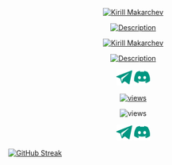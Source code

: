 

<div class="Box-body p-4">
<article class="markdown-body entry-content container-lg f5" itemprop="text"><p align="center" dir="auto">

<p align="center" dir="auto">
  <a href="https://github.com/IkRyaS">
    <img src="https://readme-typing-svg.demolab.com?font=Fira+Code&weight=500&size=32&pause=1000&color=009581&center=%D0%B8%D1%81%D1%82%D0%B8%D0%BD%D0%BD%D1%8B%D0%B9&vCenter=%D0%B8%D1%81%D1%82%D0%B8%D0%BD%D0%BD%D1%8B%D0%B9&repeat=%D0%9B%D0%9E%D0%96%D0%AC&random=%D0%9B%D0%9E%D0%96%D0%AC&width=435&lines=Kirill+Makarchev" alt="Kirill Makarchev" style="max-width: 100%;">
  </a>
</p>

<p align="center" dir="auto">
  <a href="https://git.io/typing-svg"><img src="https://readme-typing-svg.demolab.com?font=Fira+Code&weight=500&size=24&pause=1000&color=009581&center=true&vCenter=true&random=false&width=435&lines=4+years+of+active+study+of+programming;Always+strive+for+more+by+learning+something+new" alt="Description" />

<div class="Box-body p-4">
<article class="markdown-body entry-content container-lg f5" itemprop="text"><p align="center" dir="auto">

<p align="center" dir="auto">
  <a href="https://github.com/IkRyaS">
    <img src="https://readme-typing-svg.demolab.com?font=Fira+Code&weight=500&size=32&pause=1000&color=009581&center=%D0%B8%D1%81%D1%82%D0%B8%D0%BD%D0%BD%D1%8B%D0%B9&vCenter=%D0%B8%D1%81%D1%82%D0%B8%D0%BD%D0%BD%D1%8B%D0%B9&repeat=%D0%9B%D0%9E%D0%96%D0%AC&random=%D0%9B%D0%9E%D0%96%D0%AC&width=435&lines=Kirill+Makarchev" alt="Kirill Makarchev" style="max-width: 100%;">
  </a>
</p>

<p align="center" dir="auto">
  <a href="https://git.io/typing-svg"><img src="https://readme-typing-svg.demolab.com?font=Fira+Code&weight=500&size=24&pause=1000&color=009581&center=true&vCenter=true&random=false&width=435&lines=4+years+of+active+study+of+programming;Always+strive+for+more+by+learning+something+new" alt="Description" />
  </a>
</p>

<p align="center" dir="auto">
  <a href="https://t.me/kirulloffix"><img width="32px" alt="Telegram" title="Telegram" src="assets/iconTelegram.png" style="max-width: 100%;"></a>
  <a href="https://discordapp.com/users/577110888595849216/"><img width="32px" alt="Discord" title="Discord" src="assets/iconDiscord.png" style="max-width: 100%;"></a>
</p>

<p align="center" dir="auto">
    <a href="https://github.com/IkRyaS/Simple-View-Counter">
    <img alt="views" title="GitHub profile views" src="https://komarev.com/ghpvc/?username=IkRyaS" data-canonical-src="https://komarev.com/ghpvc/?username=your-github-username&abbreviated=true" style="max-width: 100%;"></a>
</p>

<p align="center" dir="auto">
    <img alt="views" title="GitHub profile views" src="https://streak-stats.demolab.com?user=IkRyaS&theme=apprentice&border_radius=5&card_width=500" data-canonical-src="https://komarev.com/ghpvc/?username=your-github-username&abbreviated=true" style="max-width: 100%;">
</p>
</article>
</div>








<!--

colorText = 009581FF


DESCRIPTION:   
Universal python developer.
4 years of active study of programming.
Always strive for more by learning something new.

LINKS:
Как оформить профиль: https://techrocks.ru/2019/12/10/how-to-shape-github-profile/
DenverCoder1: https://github.com/DenverCoder1
Создание шильдиков: https://shields.io/
Оформляем README-файл профиля на GitHub: https://habr.com/ru/articles/649363/
Контейнер просмотров профиля: https://github.com/antonkomarev/github-profile-views-counter
Созданме текста: https://readme-typing-svg.demolab.com/demo/

Сведения об анонимных URL-адресах: https://docs.github.com/ru/authentication/keeping-your-account-and-data-secure/about-anonymized-urls

-->

  </a>
</p>

<p align="center" dir="auto">
  <a href="https://t.me/kirulloffix"><img width="32px" alt="Telegram" title="Telegram" src="assets/iconTelegram.png" style="max-width: 100%;"></a>
  <a href="https://discordapp.com/users/577110888595849216/"><img width="32px" alt="Discord" title="Discord" src="assets/iconDiscord.png" style="max-width: 100%;"></a>
</p>

</article>
</div>


[![GitHub Streak](https://streak-stats.demolab.com?user=IkRyaS&theme=apprentice&border_radius=5&card_width=500)](https://git.io/streak-stats)









<!--

colorText = 009581FF

Description:
4 years of active study of programming
Always strive for more by learning something new



https://github.com/DenverCoder1
https://shields.io/
https://habr.com/ru/articles/649363/

https://docs.github.com/ru/authentication/keeping-your-account-and-data-secure/about-anonymized-urls
-->
